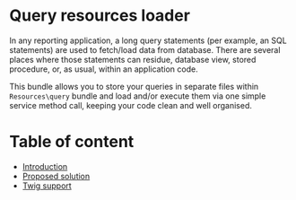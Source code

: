Query resources loader
======================

In any reporting application, a long query statements (per example, an
SQL statements) are used to fetch/load data from database. There
are several places where those statements can residue, database view, 
stored procedure, or, as usual, within an application code.

This bundle allows you to store your queries in separate files within
`Resources\query` bundle and load and/or execute them via one simple 
service method call, keeping your code clean and well organised.  

# Table of content

- [Introduction](introduction.md)
- [Proposed solution](proposed-solution.md)
- [Twig support](twig-support.md)

 







